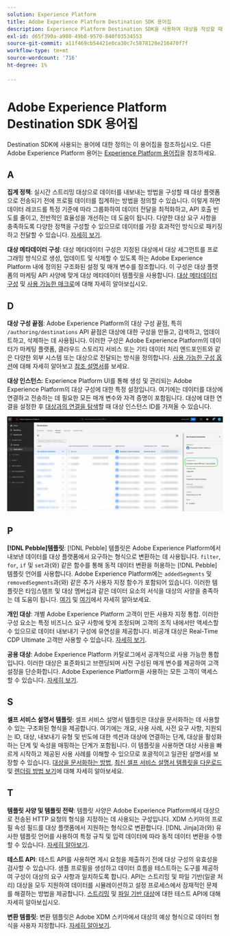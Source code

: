 ```yaml
---
solution: Experience Platform
title: Adobe Experience Platform Destination SDK 용어집
description: Experience Platform Destination SDK을 사용하여 대상을 작성할 때의 중요한 용어를 이해합니다.
exl-id: d65f390a-a980-49b8-9570-840f03534553
source-git-commit: a11f469cb54421e0ca30c7c5878128e216470f7f
workflow-type: tm+mt
source-wordcount: '716'
ht-degree: 1%

---
```


# Adobe Experience Platform Destination SDK 용어집

Destination SDK에 사용되는 용어에 대한 정의는 이 용어집을 참조하십시오. 다른 Adobe Experience Platform 용어는 [Experience Platform 용어집](/help/landing/glossary.md)을 참조하세요.

## A

**집계 정책**: 실시간 스트리밍 대상으로 데이터를 내보내는 방법을 구성할 때 대상 플랫폼으로 전송되기 전에 프로필 데이터를 집계하는 방법을 정의할 수 있습니다. 이렇게 하면 데이터 레코드를 특정 기준에 따라 그룹화하여 데이터 전달을 최적화하고, API 호출 빈도를 줄이고, 전반적인 효율성을 개선하는 데 도움이 됩니다. 다양한 대상 요구 사항을 충족하도록 다양한 정책을 구성할 수 있으므로 데이터를 가장 효과적인 방식으로 패키징하고 전달할 수 있습니다. [자세히 보기](/help/destinations/destination-sdk/functionality/destination-configuration/aggregation-policy.md).

**대상 메타데이터 구성**: 대상 메타데이터 구성은 지정된 대상에서 대상 세그먼트를 프로그래밍 방식으로 생성, 업데이트 및 삭제할 수 있도록 하는 Adobe Experience Platform 내에 정의된 구조화된 설정 및 매개 변수를 참조합니다. 이 구성은 대상 플랫폼의 마케팅 API 사양에 맞게 대상 메타데이터 템플릿을 사용합니다. [대상 메타데이터 구성](/help/destinations/destination-sdk/functionality/audience-metadata-management.md) 및 [사용 가능한 매크로](/help/destinations/destination-sdk/functionality/audience-metadata-management.md#macros)에 대해 자세히 알아보십시오.

## D

**대상 구성 끝점**: Adobe Experience Platform의 대상 구성 끝점, 특히 `/authoring/destinations` API 끝점은 대상에 대한 구성을 만들고, 검색하고, 업데이트하고, 삭제하는 데 사용됩니다. 이러한 구성은 Adobe Experience Platform의 데이터가 마케팅 플랫폼, 클라우드 스토리지 서비스 또는 기타 데이터 처리 엔드포인트와 같은 다양한 외부 시스템 또는 대상으로 전달되는 방식을 정의합니다. [사용 가능한 구성 옵션](/help/destinations/destination-sdk/functionality/configuration-options.md#destination-configuration)에 대해 자세히 알아보고 [참조 설명서](/help/destinations/destination-sdk/authoring-api/destination-configuration/create-destination-configuration.md)를 보세요.

**대상 인스턴스**: Experience Platform UI를 통해 생성 및 관리되는 Adobe Experience Platform의 대상 구성에 대한 특정 설정입니다. 여기에는 데이터를 대상에 연결하고 전송하는 데 필요한 모든 매개 변수와 자격 증명이 포함됩니다. 대상에 대한 연결을 설정한 후 [대상과의 연결을 탐색](/help/destinations/ui/destination-details-page.md)할 때 대상 인스턴스 ID를 가져올 수 있습니다.

![UI 이미지 대상 인스턴스 ID를 가져오는 방법](/help/destinations/destination-sdk/assets/testing-api/get-destination-instance-id.png)

## P

**[!DNL Pebble]템플릿**: [!DNL Pebble] 템플릿은 Adobe Experience Platform에서 내보낸 데이터를 대상 플랫폼에서 요구하는 형식으로 변환하는 데 사용됩니다. `filter`, `for`, `if` 및 `set`과(와) 같은 함수를 통해 동적 데이터 변환을 허용하는 [!DNL Pebble] 템플릿 언어를 사용합니다. Adobe Experience Platform에는 `addedSegments` 및 `removedSegments`과(와) 같은 추가 사용자 지정 함수가 포함되어 있습니다. 이러한 템플릿은 타임스탬프 및 대상 멤버십과 같은 데이터 요소의 서식을 대상의 사양을 충족하는 데 도움이 됩니다. [여기](/help/destinations/destination-sdk/functionality/destination-server/message-format.md) 및 [여기](/help/destinations/destination-sdk/functionality/destination-server/templating-specs.md)에서 자세히 알아보세요.

**개인 대상**: 개별 Adobe Experience Platform 고객이 만든 사용자 지정 통합. 이러한 구성 요소는 특정 비즈니스 요구 사항에 맞게 조정되며 고객의 조직 내에서만 액세스할 수 있으므로 데이터 내보내기 구성에 유연성을 제공합니다. 비공개 대상은 Real-Time CDP Ultimate 고객만 사용할 수 있습니다. [자세히 보기](/help/destinations/destination-sdk/overview.md#productized-custom-integrations).

**공용 대상**: Adobe Experience Platform 카탈로그에서 공개적으로 사용 가능한 통합입니다. 이러한 대상은 표준화되고 브랜딩되며 사전 구성된 매개 변수를 제공하여 고객 설정을 단순화합니다. Adobe Experience Platform을 사용하는 모든 고객이 액세스할 수 있습니다. [자세히 보기](/help/destinations/destination-sdk/overview.md#productized-custom-integrations).

## S

**셀프 서비스 설명서 템플릿**: 셀프 서비스 설명서 템플릿은 대상을 문서화하는 데 사용할 수 있는 구조화된 형식을 제공합니다. 여기에는 개요, 사용 사례, 사전 요구 사항, 지원되는 ID, 대상, 내보내기 유형 및 빈도에 대한 섹션과 대상에 연결하는 단계, 대상을 활성화하는 단계 및 속성을 매핑하는 단계가 포함됩니다. 이 템플릿을 사용하면 대상 사용을 빠르게 시작하고 제공된 사용 사례를 이해할 수 있으므로 포괄적이고 일관된 설명서를 보장할 수 있습니다. [대상을 문서화하는 방법](/help/destinations/destination-sdk/docs-framework/documentation-instructions.md), [최신 셀프 서비스 설명서 템플릿을 다운로드](/help/destinations/destination-sdk/assets/docs-framework/yourdestination-template.zip) 및 [렌더링 방법 보기](/help/destinations/destination-sdk/docs-framework/self-service-template.md)에 대해 자세히 알아보세요.

## T

**템플릿 사양 및 템플릿 전략**: 템플릿 사양은 Adobe Experience Platform에서 대상으로 전송된 HTTP 요청의 형식을 지정하는 데 사용되는 구성입니다. XDM 스키마의 프로필 속성 필드를 대상 플랫폼에서 지원하는 형식으로 변환합니다. [!DNL Jinja]과(와) 유사한 템플릿 언어를 사용하여 특정 규칙 및 입력 데이터에 따라 동적 데이터 변환을 수행할 수 있습니다. [자세히 알아보기](/help/destinations/destination-sdk/functionality/destination-server/templating-specs.md).

**테스트 API**: 테스트 API를 사용하면 게시 요청을 제출하기 전에 대상 구성의 유효성을 검사할 수 있습니다. 샘플 프로필을 생성하고 데이터 흐름을 테스트하는 도구를 제공하여 구성이 대상의 요구 사항과 일치하도록 합니다. API는 스트리밍 및 파일 기반(일괄 처리) 대상을 모두 지원하여 데이터를 시뮬레이션하고 설정 프로세스에서 잠재적인 문제를 해결하는 방법을 제공합니다. [스트리밍](/help/destinations/destination-sdk/testing-api/streaming-destinations/streaming-destination-testing-overview.md) 및 [파일 기반 대상](/help/destinations/destination-sdk/testing-api/batch-destinations/file-based-destination-testing-overview.md)에 대한 테스트 API에 대해 자세히 알아보십시오.

**변환 템플릿**: 변환 템플릿은 Adobe XDM 스키마에서 대상의 예상 형식으로 데이터 형식을 사용자 지정합니다. [자세히 알아보기](/help/destinations/destination-sdk/functionality/destination-server/message-format.md).
